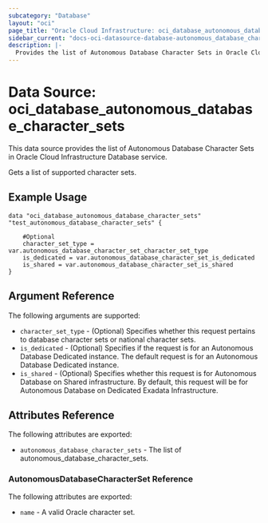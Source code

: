 ```yaml
---
subcategory: "Database"
layout: "oci"
page_title: "Oracle Cloud Infrastructure: oci_database_autonomous_database_character_sets"
sidebar_current: "docs-oci-datasource-database-autonomous_database_character_sets"
description: |-
  Provides the list of Autonomous Database Character Sets in Oracle Cloud Infrastructure Database service
---
```


# Data Source: oci_database_autonomous_database_character_sets
This data source provides the list of Autonomous Database Character Sets in Oracle Cloud Infrastructure Database service.

Gets a list of supported character sets.

## Example Usage

```hcl
data "oci_database_autonomous_database_character_sets" "test_autonomous_database_character_sets" {

	#Optional
	character_set_type = var.autonomous_database_character_set_character_set_type
	is_dedicated = var.autonomous_database_character_set_is_dedicated
	is_shared = var.autonomous_database_character_set_is_shared
}
```

## Argument Reference

The following arguments are supported:

* `character_set_type` - (Optional) Specifies whether this request pertains to database character sets or national character sets. 
* `is_dedicated` - (Optional) Specifies if the request is for an Autonomous Database Dedicated instance. The default request is for an Autonomous Database Dedicated instance.
* `is_shared` - (Optional) Specifies whether this request is for Autonomous Database on Shared infrastructure. By default, this request will be for Autonomous Database on Dedicated Exadata Infrastructure.


## Attributes Reference

The following attributes are exported:

* `autonomous_database_character_sets` - The list of autonomous_database_character_sets.

### AutonomousDatabaseCharacterSet Reference

The following attributes are exported:

* `name` - A valid Oracle character set.

